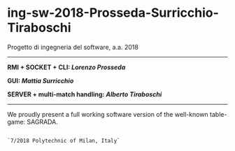 # ing-sw-2018-Prosseda-Surricchio-Tiraboschi
Progetto di ingegneria del software, a.a. 2018

********************************************************

**RMI + SOCKET + CLI: _Lorenzo Prosseda_**

**GUI: _Mattia Surricchio_**

**SERVER + multi-match handling: _Alberto Tiraboschi_**

********************************************************

We proudly present a full working software version of the well-known table-game: SAGRADA.



                                                                                     `7/2018 Polytechnic of Milan, Italy`